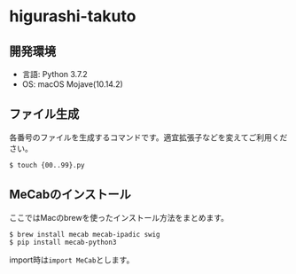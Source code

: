 # higurashi-takuto
## 開発環境
- 言語: Python 3.7.2  
- OS: macOS Mojave(10.14.2)  

## ファイル生成
各番号のファイルを生成するコマンドです。適宜拡張子などを変えてご利用ください。
```
$ touch {00..99}.py
```

## MeCabのインストール
ここではMacのbrewを使ったインストール方法をまとめます。
```
$ brew install mecab mecab-ipadic swig
$ pip install mecab-python3
```
import時は`import MeCab`とします。